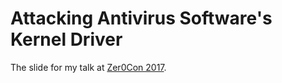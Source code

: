 # Attacking Antivirus Software's Kernel Driver

The slide for my talk at [Zer0Con 2017](http://zer0con.org/).